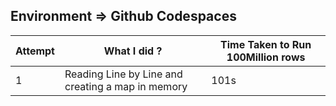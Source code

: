 ## Environment => Github Codespaces


| Attempt    | What I did ? | Time Taken to Run 100Million rows |
| ---------- | ------------ | -------------------------------------- |
| 1          | Reading Line by Line and creating a map in memory | 101s |
